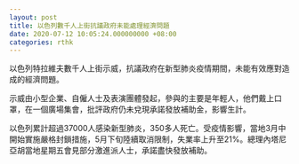 ```yaml
---
layout: post
title: 以色列數千人上街抗議政府未能處理經濟問題
date: 2020-07-12 10:05:24.000000000 +08:00
categories: rthk
---
```


以色列特拉維夫數千人上街示威，抗議政府在新型肺炎疫情期間，未能有效應對造成的經濟問題。

示威由小型企業、自僱人士及表演團體發起，參與的主要是年輕人，他們戴上口罩，在一個廣場集會，批評政府仍未兌現承諾發放補助金，影響生計。

以色列累計超過37000人感染新型肺炎，350多人死亡。受疫情影響，當地3月中開始實施嚴格封鎖措施，5月下旬陸續取消限制，失業率上升至21%。總理內塔尼亞胡當地星期五會見部分激進派人士，承諾盡快發放補助。

